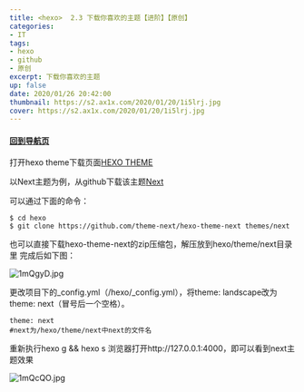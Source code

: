 ```yaml
---
title: <hexo>  2.3 下载你喜欢的主题【进阶】【原创】
categories:
- IT
tags: 
- hexo
- github
- 原创
excerpt: 下载你喜欢的主题
up: false
date: 2020/01/26 20:42:00
thumbnail: https://s2.ax1x.com/2020/01/20/1i5lrj.jpg
cover: https://s2.ax1x.com/2020/01/20/1i5lrj.jpg
---
```

#### [回到导航页](../hexo-nav/)
打开hexo theme下载页面[HEXO THEME](https://hexo.io/themes/)

以Next主题为例，从github下载该主题[Next](https://github.com/theme-next/hexo-theme-next)

可以通过下面的命令：
```
$ cd hexo
$ git clone https://github.com/theme-next/hexo-theme-next themes/next
```
也可以直接下载hexo-theme-next的zip压缩包，解压放到hexo/theme/next目录里
完成后如下图：

![1mQgyD.jpg](https://s2.ax1x.com/2020/01/26/1mQgyD.jpg)


更改项目下的_config.yml（/hexo/_config.yml），将theme: landscape改为theme: next（冒号后一个空格）。
```
theme: next
#next为/hexo/theme/next中next的文件名
```

重新执行hexo g && hexo s
浏览器打开http://127.0.0.1:4000，即可以看到next主题效果

![1mQcQO.jpg](https://s2.ax1x.com/2020/01/26/1mQcQO.jpg)



